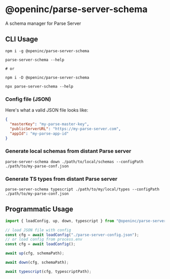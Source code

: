 # @openinc/parse-server-schema

A schema manager for Parse Server

## CLI Usage

```
npm i -g @openinc/parse-server-schema

parse-server-schema --help

# or

npm i -D @openinc/parse-server-schema

npx parse-server-schema --help
```

### Config file (JSON)

Here's what a valid JSON file looks like:
```JSON
{ 
  "masterKey": "my-parse-master-key",
  "publicServerURL": "https://my-parse-server.com",
  "appId": "my-parse-app-id"
}
```

### Generate local schemas from distant Parse server

```
parse-server-schema down ./path/to/local/schemas --configPath ./path/to/my-parse-conf.json
```


### Generate TS types from distant Parse server

```
parse-server-schema typescript ./path/to/my/local/types --configPath ./path/to/my-parse-conf.json
```


## Programmatic Usage

```ts
import { loadConfig, up, down, typescript } from "@openinc/parse-server-schema";

// load JSON file with config
const cfg = await loadConfig("./parse-server-config.json");
// or load config from process.env
const cfg = await loadConfig();

await up(cfg, schemaPath);

await down(cfg, schemaPath);

await typescript(cfg, typescriptPath);
```
